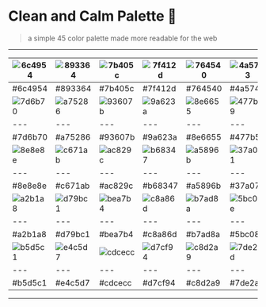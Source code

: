# Clean and Calm Palette :art:

> a simple 45 color palette made more readable for the web

---
|![6c4954](http://via.placeholder.com/50/6c4954/000000?text=+)|![893364](http://via.placeholder.com/50/893364/000000?text=+)|![7b405c](http://via.placeholder.com/50/7b405c/000000?text=+)|![7f412d](http://via.placeholder.com/50/7f412d/000000?text=+)|![764540](http://via.placeholder.com/50/764540/000000?text=+)|![4a5743](http://via.placeholder.com/50/4a5743/000000?text=+)|![5c514c](http://via.placeholder.com/50/5c514c/000000?text=+)|![4c517b](http://via.placeholder.com/50/4c517b/000000?text=+)|![5e4d67](http://via.placeholder.com/50/5e4d67/000000?text=+)|
| --- | --- | --- | --- | --- | --- | --- | --- | --- |
|#6c4954|#893364|#7b405c|#7f412d|#764540|#4a5743|#5c514c|#4c517b|#5e4d67|
|![7d6b70](http://via.placeholder.com/50/7d6b70/000000?text=+)|![a75286](http://via.placeholder.com/50/a75286/000000?text=+)|![93607b](http://via.placeholder.com/50/93607b/000000?text=+)|![9a623a](http://via.placeholder.com/50/9a623a/000000?text=+)|![8e6655](http://via.placeholder.com/50/8e6655/000000?text=+)|![477b59](http://via.placeholder.com/50/477b59/000000?text=+)|![657465](http://via.placeholder.com/50/657465/000000?text=+)|![4674a6](http://via.placeholder.com/50/4674a6/000000?text=+)|![68708b](http://via.placeholder.com/50/68708b/000000?text=+)|
| --- | --- | --- | --- | --- | --- | --- | --- | --- |
|#7d6b70|#a75286|#93607b|#9a623a|#8e6655|#477b59|#657465|#4674a6|#68708b|
|![8e8e8e](http://via.placeholder.com/50/8e8e8e/000000?text=+)|![c671ab](http://via.placeholder.com/50/c671ab/000000?text=+)|![ac829c](http://via.placeholder.com/50/ac829c/000000?text=+)|![b68347](http://via.placeholder.com/50/b68347/000000?text=+)|![a5896b](http://via.placeholder.com/50/a5896b/000000?text=+)|![37a071](http://via.placeholder.com/50/37a071/000000?text=+)|![6b987f](http://via.placeholder.com/50/6b987f/000000?text=+)|![2998d4](http://via.placeholder.com/50/2998d4/000000?text=+)|![6d93b1](http://via.placeholder.com/50/6d93b1/000000?text=+)|
| --- | --- | --- | --- | --- | --- | --- | --- | --- |
|#8e8e8e|#c671ab|#ac829c|#b68347|#a5896b|#37a071|#6b987f|#2998d4|#6d93b1|
|![a2b1a8](http://via.placeholder.com/50/a2b1a8/000000?text=+)|![d79bc1](http://via.placeholder.com/50/d79bc1/000000?text=+)|![bea7b4](http://via.placeholder.com/50/bea7b4/000000?text=+)|![c8a86d](http://via.placeholder.com/50/c8a86d/000000?text=+)|![b7ad8a](http://via.placeholder.com/50/b7ad8a/000000?text=+)|![5bc08e](http://via.placeholder.com/50/5bc08e/000000?text=+)|![83b99b](http://via.placeholder.com/50/83b99b/000000?text=+)|![57b9e6](http://via.placeholder.com/50/57b9e6/000000?text=+)|![85b5c6](http://via.placeholder.com/50/85b5c6/000000?text=+)|
| --- | --- | --- | --- | --- | --- | --- | --- | --- |
|#a2b1a8|#d79bc1|#bea7b4|#c8a86d|#b7ad8a|#5bc08e|#83b99b|#57b9e6|#85b5c6|
|![b5d5c1](http://via.placeholder.com/50/b5d5c1/000000?text=+)|![e4c5d7](http://via.placeholder.com/50/e4c5d7/000000?text=+)|![cdcecc](http://via.placeholder.com/50/cdcecc/000000?text=+)|![d7cf94](http://via.placeholder.com/50/d7cf94/000000?text=+)|![c8d2a9](http://via.placeholder.com/50/c8d2a9/000000?text=+)|![7de2ad](http://via.placeholder.com/50/7de2ad/000000?text=+)|![9bdcb7](http://via.placeholder.com/50/9bdcb7/000000?text=+)|![7ddcf6](http://via.placeholder.com/50/7ddcf6/000000?text=+)|![9ed9db](http://via.placeholder.com/50/9ed9db/000000?text=+)|
| --- | --- | --- | --- | --- | --- | --- | --- | --- |
|#b5d5c1|#e4c5d7|#cdcecc|#d7cf94|#c8d2a9|#7de2ad|#9bdcb7|#7ddcf6|#9ed9db|

---
